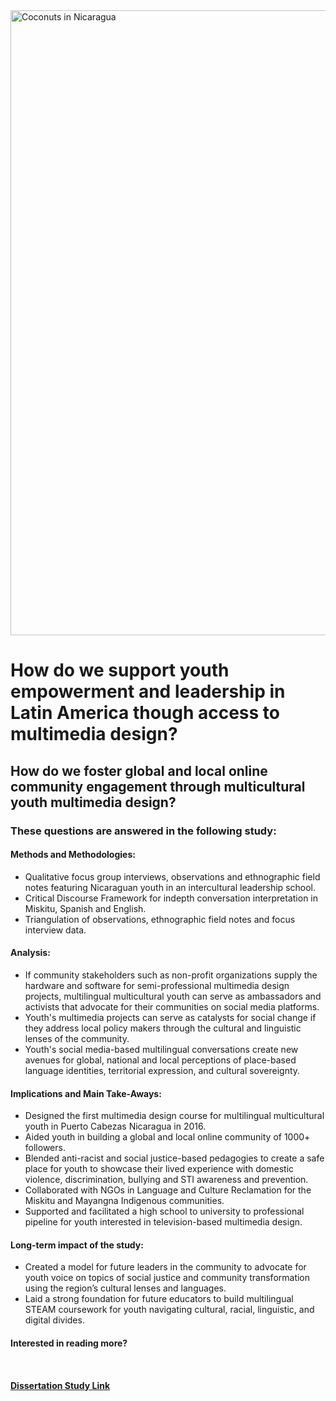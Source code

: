 <!DOCTYPE html>
<html lang="en">
<head>
    <meta charset="UTF-8">
    <meta http-equiv="X-UA-Compatible" content="IE=edge">
    <meta name="viewport" content="width=device-width, initial-scale=1.0">
<img width="1000" alt="Coconuts in Nicaragua" src="https://user-images.githubusercontent.com/94628744/210924152-06407c28-788c-4977-a285-a6d9093ab665.gif">
</head>
<body>
    <h1> How do we support youth empowerment and leadership in Latin America though access to multimedia design? </h1>
    <h2> How do we foster global and local online community engagement through multicultural youth multimedia design? </h2>
    <h3> These questions are answered in the following study:</h3> 
        <h4> Methods and Methodologies: </h4> 
        <ul>
            <li> Qualitative focus group interviews, observations and ethnographic field notes featuring Nicaraguan youth in an   
                 intercultural leadership school.</li>
            <li> Critical Discourse Framework for indepth conversation interpretation in Miskitu, Spanish and English.</li>
            <li> Triangulation of observations, ethnographic field notes and focus interview data. </li>
    </ul>
        <h4> Analysis: </h4>
        <ul>
            <li> If community stakeholders such as non-profit organizations supply the hardware and software for semi-professional multimedia design 
                projects, multilingual multicultural youth can serve as ambassadors and activists that advocate for their communities on social media    
                platforms.</li> 
            <li> Youth's multimedia projects can serve as catalysts for social change if they address local policy makers through the cultural and 
                 linguistic lenses of the community. </li>
            <li> Youth's social media-based multilingual conversations create new avenues for global, national and local perceptions of place-based 
                 language identities, territorial expression, and cultural sovereignty.</li>   
    </ul>
        <h4> Implications and Main Take-Aways: </h4>
        <ul>
            <li> Designed the first multimedia design course for multilingual multicultural youth in Puerto Cabezas Nicaragua in 2016.</li> 
            <li> Aided youth in building a global and local online community of 1000+ followers.</li>
            <li> Blended anti-racist and social justice-based pedagogies to create a safe place for youth to showcase their lived experience with   
                 domestic violence, discrimination, bullying and STI awareness and prevention. </li> 
            <li> Collaborated with NGOs in Language and Culture Reclamation for the Miskitu and Mayangna Indigenous communities.</li>         
            <li> Supported and facilitated a high school to university to professional pipeline for youth interested in television-based multimedia                          design. </li>
     </ul>
        <h4> Long-term impact of the study: </h4>
        <ul>
            <li> Created a model for future leaders in the community to advocate for youth voice on topics of social 
                 justice and community transformation using the region’s cultural lenses and languages.</li>
            <li> Laid a strong foundation for future educators to build multilingual STEAM coursework for youth navigating cultural, racial,    
                 linguistic, and digital divides. </li>
     </ul>
       <h4> Interested in reading more? <h4> 
           <p> &nbsp; </p>
           
[Dissertation Study Link](https://www.proquest.com/openview/d3c23b69bd4db46b69bbd9cb3df090cc/1?pq-origsite=gscholar&cbl=51922&diss=y)
</body>
</html>
